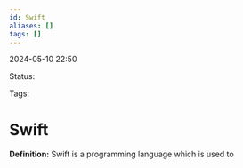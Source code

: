 ```yaml
---
id: Swift
aliases: []
tags: []
---
```


2024-05-10 22:50

Status: 

Tags: 

# Swift

**Definition:** Swift is a programming language which is used to 
